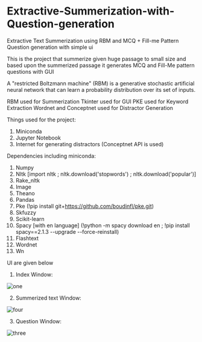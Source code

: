 # Extractive-Summerization-with-Question-generation

Extractive Text Summerization using RBM and MCQ + Fill-me Pattern Question generation with simple ui

This is the project that summerize given huge passage to small size and based upon the summerized passage it generates MCQ and Fill-Me pattern questions with GUI

A "restricted Boltzmann machine" (RBM) is a generative stochastic artificial neural network that can learn a probability distribution over its set of inputs.

RBM used for Summerization
Tkinter used for GUI
PKE used for Keyword Extraction
Wordnet and Conceptnet used for Distractor Generation

Things used for the project:

1. Miniconda
2. Jupyter Notebook
3. Internet for generating distractors (Conceptnet API is used)

Dependencies including miniconda:

01. Numpy
02. Nltk [import nltk ; nltk.download('stopwords') ; nltk.download('popular')]
03. Rake_nltk
04. Image
05. Theano
06. Pandas
07. Pke (!pip install git+https://github.com/boudinfl/pke.git)
08. Skfuzzy
09. Scikit-learn
10. Spacy [with en language] (!python -m spacy download en ; !pip install spacy==2.1.3 --upgrade --force-reinstall)
11. Flashtext
12. Wordnet
14. Wn

UI are given below

1) Index Window:

![one](https://user-images.githubusercontent.com/45332516/117916101-1f38f680-b304-11eb-9f67-614cd6f12709.PNG)

2) Summerized text Window:

![four](https://user-images.githubusercontent.com/45332516/117916198-4d1e3b00-b304-11eb-82f5-d5c1098ba50b.PNG)

3) Question Window:

![three](https://user-images.githubusercontent.com/45332516/117916255-6d4dfa00-b304-11eb-9b8a-80e348b4bf02.PNG)

